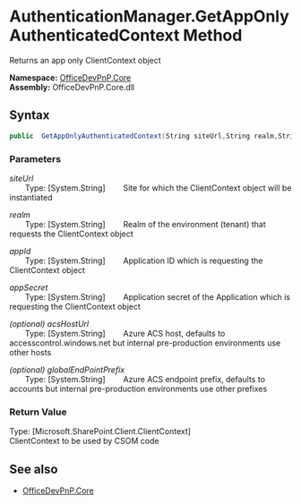 # AuthenticationManager.GetAppOnlyAuthenticatedContext Method  
Returns an app only ClientContext object  

**Namespace:** [OfficeDevPnP.Core](OfficeDevPnP.Core.md)  
**Assembly:** OfficeDevPnP.Core.dll  
## Syntax
```C#
public  GetAppOnlyAuthenticatedContext(String siteUrl,String realm,String appId,String appSecret,String acsHostUrl,String globalEndPointPrefix)
```
### Parameters
*siteUrl*  
&emsp;&emsp;Type: [System.String] 
&emsp;&emsp;Site for which the ClientContext object will be instantiated  
  
*realm*  
&emsp;&emsp;Type: [System.String] 
&emsp;&emsp;Realm of the environment (tenant) that requests the ClientContext object  
  
*appId*  
&emsp;&emsp;Type: [System.String] 
&emsp;&emsp;Application ID which is requesting the ClientContext object  
  
*appSecret*  
&emsp;&emsp;Type: [System.String] 
&emsp;&emsp;Application secret of the Application which is requesting the ClientContext object  
  
*(optional) acsHostUrl*  
&emsp;&emsp;Type: [System.String] 
&emsp;&emsp;Azure ACS host, defaults to accesscontrol.windows.net but internal pre-production environments use other hosts  
  
*(optional) globalEndPointPrefix*  
&emsp;&emsp;Type: [System.String] 
&emsp;&emsp;Azure ACS endpoint prefix, defaults to accounts but internal pre-production environments use other prefixes  
  
### Return Value
Type: [Microsoft.SharePoint.Client.ClientContext]  
ClientContext to be used by CSOM code

## See also
- [OfficeDevPnP.Core](OfficeDevPnP.Core.md)
